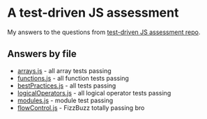 # A test-driven JS assessment

My answers to the questions from [test-driven JS assessment repo](https://github.com/rmurphey/js-assessment).

## Answers by file

* [arrays.js](app/arrays.js) - all array tests passing
* [functions.js](app/functions.js) - all function tests passing
* [bestPractices.js](app/bestPractices.js) - all tests passing
* [logicalOperators.js](app/logicalOperators.js) - all logical operator tests passing
* [modules.js](app/modules.js) - module test passing
* [flowControl.js](app/flowControl.js) - FizzBuzz totally passing bro

